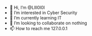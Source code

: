 - 👋 Hi, I’m @Llll0l0l
- 👀 I’m interested in Cyber Security
- 🌱 I’m currently learning IT
- 💞️ I’m looking to collaborate on nothing
- 📫 How to reach me 127.0.0.1

<!---
Llll0l0l/Llll0l0l is a ✨ special ✨ repository because its `README.md` (this file) appears on your GitHub profile.
You can click the Preview link to take a look at your changes.
--->
